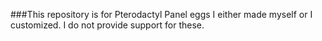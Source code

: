 ###This repository is for Pterodactyl Panel eggs I either made myself or I customized. I do not provide support for these.
